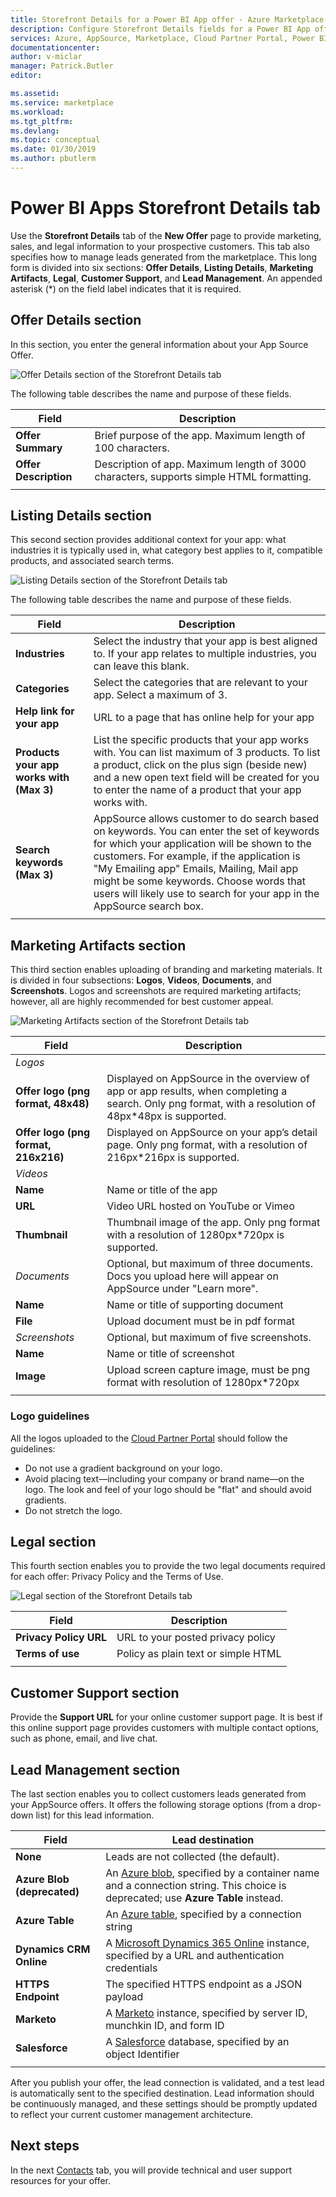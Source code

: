 ```yaml
---
title: Storefront Details for a Power BI App offer - Azure Marketplace | Microsoft Docs
description: Configure Storefront Details fields for a Power BI App offer for the Microsoft AppSource Marketplace. 
services: Azure, AppSource, Marketplace, Cloud Partner Portal, Power BI
documentationcenter:
author: v-miclar
manager: Patrick.Butler  
editor:

ms.assetid: 
ms.service: marketplace
ms.workload: 
ms.tgt_pltfrm: 
ms.devlang: 
ms.topic: conceptual
ms.date: 01/30/2019
ms.author: pbutlerm
---
```


# Power BI Apps Storefront Details tab

Use the **Storefront Details** tab of the **New Offer** page to provide marketing, sales, and legal information to your prospective customers. This tab also specifies how to manage leads generated from the marketplace. This long form is divided into six sections: **Offer Details**, **Listing Details**, **Marketing Artifacts**, **Legal**, **Customer Support**, and **Lead Management**.  An appended asterisk (*) on the field label indicates that it is required.


## Offer Details section

In this section, you enter the general information about your App Source Offer.

![Offer Details section of the Storefront Details tab](./media/offer-details-section.png)

The following table describes the name and purpose of these fields.

|   Field               |   Description                                                                           |
|-----------------------|-----------------------------------------------------------------------------------------|
| **Offer Summary**     | Brief purpose of the app. Maximum length of 100 characters.                             |
| **Offer Description** | Description of app. Maximum length of 3000 characters, supports simple HTML formatting. |
|                       |                                                                                         |


## Listing Details section

This second section provides additional context for your app: what industries it is typically used in, what category best applies to it, compatible products, and associated search terms.

![Listing Details section of the Storefront Details tab](./media/listing-details-section.png)

 The following table describes the name and purpose of these fields.
 
|   Field                                  |   Description                                                        |
| --------------                           | ---------------------                                                |
| **Industries**                           | Select the industry that your app is best aligned to. If your app relates to multiple industries, you can leave this blank.      |
| **Categories**                           | Select the categories that are relevant to your app. Select a maximum of 3.     |
| **Help link for your app**               | URL to a page that has online help for your app           |
| **Products your app works with (Max 3)** | List the specific products that your app works with. You can list maximum of 3 products. To list a product, click on the plus sign (beside new) and a new open text field will be created for you to enter the name of a product that your app works with.      |
| **Search keywords (Max 3)**              | AppSource allows customer to do search based on keywords. You can enter the set of keywords for which your application will be shown to the customers. For example, if the application is "My Emailing app" Emails, Mailing, Mail app might be some keywords. Choose words that users will likely use to search for your app in the AppSource search box. |
|  |  |


## Marketing Artifacts section

This third section enables uploading of branding and marketing materials.  It is divided in four subsections: **Logos**, **Videos**, **Documents**, and **Screenshots**. Logos and screenshots are required marketing artifacts; however, all are highly recommended for best customer appeal.

![Marketing Artifacts section of the Storefront Details tab](./media/marketing-artifacts-section.png)

 
|    Field                             |    Description                                                    |
|   -----------                        |    -------------                                                  |
| *Logos*                              |                                                                   |
| **Offer logo (png format, 48x48)**   | Displayed on AppSource in the overview of app or app results, when completing a search. Only png format, with a resolution of 48px\*48px is supported.  |
| **Offer logo (png format, 216x216)** | Displayed on AppSource on your app’s detail page.  Only png format, with a resolution of 216px\*216px is supported.  |
| *Videos*                             |                                                                   |
| **Name**                             | Name or title of the app                                          |
| **URL**                              | Video URL hosted on YouTube or Vimeo                              |
| **Thumbnail**                        | Thumbnail image of the app.  Only png format with a resolution of 1280px\*720px is supported.   |
| *Documents*                          | Optional, but maximum of three documents. Docs you upload here will appear on AppSource under "Learn more".  |
| **Name**                             | Name or title of supporting document                              |
| **File**                             | Upload document must be in pdf format                             |
| *Screenshots*                        | Optional, but maximum of five screenshots.                        |
| **Name**                             | Name or title of screenshot                                       |
| **Image**                            | Upload screen capture image, must be png format with resolution of 1280px\*720px  | 
|   |   |


### Logo guidelines

All the logos uploaded to the [Cloud Partner Portal](https://cloudpartner.azure.com) should follow the guidelines:

- Do not use a gradient background on your logo.
- Avoid placing text—including your company or brand name—on the logo. The look and feel of your logo should be "flat" and should avoid gradients.
- Do not stretch the logo.


## Legal section

This fourth section enables you to provide the two legal documents required for each offer: Privacy Policy and the Terms of Use.

![Legal section of the Storefront Details tab](./media/legal-section.png)

|   Field                |   Description                           |
|------------------------|--------------------------------------   |
| **Privacy Policy URL** | URL to your posted privacy policy       |
| **Terms of use**       | Policy as plain text or simple HTML     |
|  |  |


## Customer Support section

Provide the **Support URL** for your online customer support page.  It is best if this online support page provides customers with multiple contact options, such as phone, email, and live chat. 


## Lead Management section

The last section enables you to collect customers leads generated from your AppSource offers. It offers the following storage options (from a drop-down list)
for this lead information.

|    Field               |   Lead destination                               |
|------------------------|--------------------------------------            |
|  **None**              | Leads are not collected (the default).  |
| **Azure Blob (deprecated)** | An [Azure blob](https://docs.microsoft.com/azure/storage/blobs/storage-blobs-overview), specified by a container name and a connection string.  This choice is deprecated; use **Azure Table** instead.  |
| **Azure Table**        | An [Azure table](https://docs.microsoft.com/azure/cosmos-db/table-storage-overview), specified by a connection string  |
| **Dynamics CRM Online** | A [Microsoft Dynamics 365 Online](https://dynamics.microsoft.com/) instance, specified by a URL and authentication credentials |
| **HTTPS Endpoint**     | The specified HTTPS endpoint as a JSON payload   |
| **Marketo**            | A [Marketo](https://www.marketo.com/) instance, specified by server ID, munchkin ID, and form ID   |
| **Salesforce**         | A [Salesforce](https://www.salesforce.com/) database, specified by an object Identifier |
|  |  |

After you publish your offer, the lead connection is validated, and a test lead is automatically sent to the specified destination. Lead
information should be continuously managed, and these settings should be promptly updated to reflect your current customer management architecture.


## Next steps

In the next [Contacts](./cpp-contacts-tab.md) tab, you will provide technical and user support resources for your offer.
